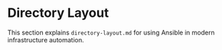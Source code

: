 # Directory Layout

This section explains `directory-layout.md` for using Ansible in modern infrastructure automation.
